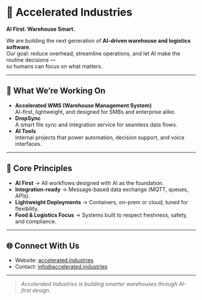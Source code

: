 # 🚀 Accelerated Industries

**AI First. Warehouse Smart.**

We are building the next generation of **AI-driven warehouse and logistics software**.  
Our goal: reduce overhead, streamline operations, and let AI make the routine decisions —  
so humans can focus on what matters.

---

## 🌟 What We’re Working On
- **Accelerated WMS (Warehouse Management System)**  
  AI-first, lightweight, and designed for SMBs and enterprise alike.
- **DropSync**  
  A smart file sync and integration service for seamless data flows.
- **AI Tools**  
  Internal projects that power automation, decision support, and voice interfaces.

---

## 🧩 Core Principles
- **AI First** → All workflows designed with AI as the foundation.  
- **Integration-ready** → Message-based data exchange (MQTT, queues, APIs).  
- **Lightweight Deployments** → Containers, on-prem or cloud, tuned for flexibility.  
- **Food & Logistics Focus** → Systems built to respect freshness, safety, and compliance.

---

## 🌐 Connect With Us
- Website: [accelerated.industries](https://accelerated.industries)  
- Contact: [info@accelerated.industries](mailto:info@accelerated.industries)  

---

> *Accelerated Industries is building smarter warehouses through AI-first design.*
